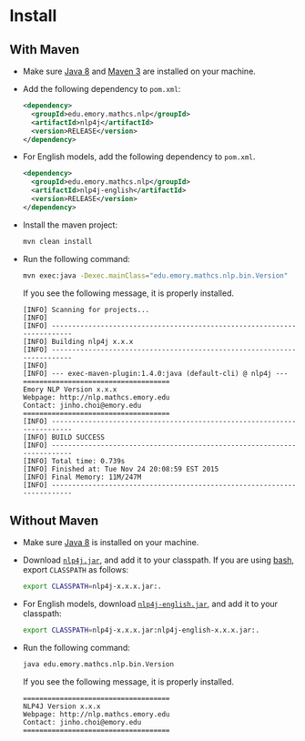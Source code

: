 # Install

## With Maven

* Make sure [Java 8](http://www.oracle.com/technetwork/java/javase/) and [Maven 3](https://maven.apache.org) are installed on your machine.
* Add the following dependency to `pom.xml`:

	```xml
    <dependency>
      <groupId>edu.emory.mathcs.nlp</groupId>
      <artifactId>nlp4j</artifactId>
      <version>RELEASE</version>
    </dependency>
	```

* For English models, add the following dependency to `pom.xml`.

	```xml
    <dependency>
      <groupId>edu.emory.mathcs.nlp</groupId>
      <artifactId>nlp4j-english</artifactId>
      <version>RELEASE</version>
    </dependency>
	```
	
* Install the maven project:

	```bash
	mvn clean install
	```
	
* Run the following command:

	```bash
	mvn exec:java -Dexec.mainClass="edu.emory.mathcs.nlp.bin.Version"
	```

	If you see the following message, it is properly installed.

	```
	[INFO] Scanning for projects...
	[INFO]                                                                         
	[INFO] ------------------------------------------------------------------------
	[INFO] Building nlp4j x.x.x
	[INFO] ------------------------------------------------------------------------
	[INFO] 
	[INFO] --- exec-maven-plugin:1.4.0:java (default-cli) @ nlp4j ---
	====================================
	Emory NLP Version x.x.x
	Webpage: http://nlp.mathcs.emory.edu
	Contact: jinho.choi@emory.edu
	====================================
	[INFO] ------------------------------------------------------------------------
	[INFO] BUILD SUCCESS
	[INFO] ------------------------------------------------------------------------
	[INFO] Total time: 0.739s
	[INFO] Finished at: Tue Nov 24 20:08:59 EST 2015
	[INFO] Final Memory: 11M/247M
	[INFO] ------------------------------------------------------------------------
	```

## Without Maven

* Make sure [Java 8](http://www.oracle.com/technetwork/java/javase/) is installed on your machine.
* Download [`nlp4j.jar`](http://nlp.mathcs.emory.edu/nlp4j/nlp4j-1.1.1.jar), and add it to your classpath. If you are using [bash](https://www.gnu.org/software/bash/), export `CLASSPATH` as follows:

	```bash
	export CLASSPATH=nlp4j-x.x.x.jar:.
	```

* For English models, download [`nlp4j-english.jar`](http://search.maven.org/remotecontent?filepath=edu/emory/mathcs/nlp/nlp4j-english/1.1.1/nlp4j-english-1.1.1.jar), and add it to your classpath:

	```bash
	export CLASSPATH=nlp4j-x.x.x.jar:nlp4j-english-x.x.x.jar:.
	```
	
* Run the following command:

	```bash
	java edu.emory.mathcs.nlp.bin.Version
	```

	If you see the following message, it is properly installed.

	```
	====================================
	NLP4J Version x.x.x
	Webpage: http://nlp.mathcs.emory.edu
	Contact: jinho.choi@emory.edu
	====================================
	```